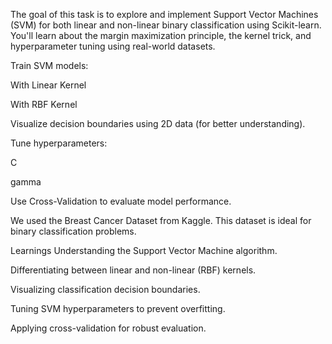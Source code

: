 
The goal of this task is to explore and implement Support Vector Machines (SVM) for both linear and non-linear binary classification using Scikit-learn. You'll learn about the margin maximization principle, the kernel trick, and hyperparameter tuning using real-world datasets.


Train SVM models:

With Linear Kernel

With RBF Kernel

Visualize decision boundaries using 2D data (for better understanding).

Tune hyperparameters:

C 

gamma 

Use Cross-Validation to evaluate model performance.



We used the Breast Cancer Dataset from Kaggle. This dataset is ideal for binary classification problems.

 Learnings
Understanding the Support Vector Machine algorithm.

Differentiating between linear and non-linear (RBF) kernels.

Visualizing classification decision boundaries.

Tuning SVM hyperparameters to prevent overfitting.

Applying cross-validation for robust evaluation.

